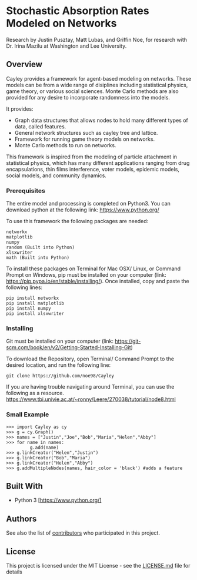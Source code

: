 # Stochastic Absorption Rates Modeled on Networks
Research by Justin Pusztay, Matt Lubas, and Griffin Noe, for research with Dr. Irina Mazilu at Washington and Lee University.

## Overview

Cayley provides a framework for agent-based modeling on networks. These models can be from a wide range of disiplines including statistical physics, game theory, or various social sciences. Monte Carlo methods are also provided for any desire to incorporate randomness into the models.

It provides:
* Graph data structures that allows nodes to hold many different types of data, called features.
* General network structures such as cayley tree and lattice.
* Framework for running game theory models on networks.
* Monte Carlo methods to run on networks.

This framework is inspired from the modeling of particle attachment in statistical physics, which has many different applications ranging from drug encapsulations, thin films interference, voter models, epidemic models, social models, and community dynamics.

### Prerequisites
The entire model and processing is completed on Python3. 
You can download python at the following link:
https://www.python.org/

To use this framework the following packages are needed:
```
networkx
matplotlib
numpy
random (Built into Python)
xlsxwriter
math (Built into Python)
```

To install these packages on Terminal for  Mac OSX/ Linux, or Command Prompt on Windows, pip must be installed on your computer (link: https://pip.pypa.io/en/stable/installing/). Once installed, copy and paste the following lines:

```
pip install networkx
pip install matplotlib
pip install numpy
pip install xlsxwriter
```


### Installing

Git must be installed on your computer (link: https://git-scm.com/book/en/v2/Getting-Started-Installing-Git)

To download the Repository, open Terminal/ Command Prompt to the desired location, and run the following line:

```
git clone https://github.com/noe98/Cayley
```
If you are having trouble navigating around Terminal, you can use the following as a resource. https://www.tbi.univie.ac.at/~ronny/Leere/270038/tutorial/node8.html

### Small Example
```
>>> import Cayley as cy
>>> g = cy.Graph()
>>> names = ["Justin","Joe","Bob","Maria","Helen","Abby"]
>>> for name in names:
         g.add(name)
>>> g.linkCreator("Helen","Justin")
>>> g.linkCreator("Bob","Maria")
>>> g.linkCreator("Helen","Abby")
>>> g.addMultipleNodes(names, hair_color = 'black') #adds a feature
```
## Built With

* Python 3 [https://www.python.org/]


## Authors

See also the list of [contributors](https://github.com/noe98/Cayley) who participated in this project.

## License

This project is licensed under the MIT License - see the [LICENSE.md](LICENSE.md) file for details

